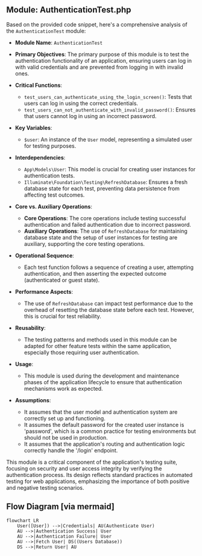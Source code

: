 ## Module: AuthenticationTest.php
Based on the provided code snippet, here's a comprehensive analysis of the `AuthenticationTest` module:

- **Module Name**: `AuthenticationTest`

- **Primary Objectives**: The primary purpose of this module is to test the authentication functionality of an application, ensuring users can log in with valid credentials and are prevented from logging in with invalid ones.

- **Critical Functions**:
  - `test_users_can_authenticate_using_the_login_screen()`: Tests that users can log in using the correct credentials.
  - `test_users_can_not_authenticate_with_invalid_password()`: Ensures that users cannot log in using an incorrect password.

- **Key Variables**:
  - `$user`: An instance of the `User` model, representing a simulated user for testing purposes.

- **Interdependencies**:
  - `App\Models\User`: This model is crucial for creating user instances for authentication tests.
  - `Illuminate\Foundation\Testing\RefreshDatabase`: Ensures a fresh database state for each test, preventing data persistence from affecting test outcomes.

- **Core vs. Auxiliary Operations**:
  - **Core Operations**: The core operations include testing successful authentication and failed authentication due to incorrect password.
  - **Auxiliary Operations**: The use of `RefreshDatabase` for maintaining database state and the setup of user instances for testing are auxiliary, supporting the core testing operations.

- **Operational Sequence**:
  - Each test function follows a sequence of creating a user, attempting authentication, and then asserting the expected outcome (authenticated or guest state).

- **Performance Aspects**:
  - The use of `RefreshDatabase` can impact test performance due to the overhead of resetting the database state before each test. However, this is crucial for test reliability.

- **Reusability**:
  - The testing patterns and methods used in this module can be adapted for other feature tests within the same application, especially those requiring user authentication.

- **Usage**:
  - This module is used during the development and maintenance phases of the application lifecycle to ensure that authentication mechanisms work as expected.

- **Assumptions**:
  - It assumes that the user model and authentication system are correctly set up and functioning.
  - It assumes the default password for the created user instance is 'password', which is a common practice for testing environments but should not be used in production.
  - It assumes that the application's routing and authentication logic correctly handle the '/login' endpoint.

This module is a critical component of the application's testing suite, focusing on security and user access integrity by verifying the authentication process. Its design reflects standard practices in automated testing for web applications, emphasizing the importance of both positive and negative testing scenarios.
## Flow Diagram [via mermaid]
```mermaid
flowchart LR
    User([User]) -->|Credentials| AU(Authenticate User)
    AU -->|Authentication Success| User
    AU -->|Authentication Failure| User
    AU -->|Fetch User| DS((Users Database))
    DS -->|Return User| AU
```
